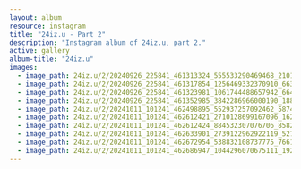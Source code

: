 ```yaml
---
layout: album
resource: instagram
title: "24iz.u - Part 2"
description: "Instagram album of 24iz.u, part 2."
active: gallery
album-title: "24iz.u"
images:
  - image_path: 24iz.u/2/20240926_225841_461313324_555533290469468_2101300160163196369_n.jpg
  - image_path: 24iz.u/2/20240926_225841_461317854_1256469332370910_6639160677592163334_n.jpg
  - image_path: 24iz.u/2/20240926_225841_461323981_1061744488657942_6649987374789204149_n.jpg
  - image_path: 24iz.u/2/20240926_225841_461352985_3842286966000190_1885513471293293196_n.jpg
  - image_path: 24iz.u/2/20241011_101241_462498895_552937257092462_5874610573058944285_n.jpg
  - image_path: 24iz.u/2/20241011_101241_462612421_2710128699167096_1625398847728944987_n.jpg
  - image_path: 24iz.u/2/20241011_101241_462612424_884532307076706_8582484948549738364_n.jpg
  - image_path: 24iz.u/2/20241011_101241_462633901_2739122962922119_5270213201244301210_n.jpg
  - image_path: 24iz.u/2/20241011_101241_462672954_538832108737775_7661725051093490843_n.jpg
  - image_path: 24iz.u/2/20241011_101241_462686947_1044296070675111_1925108640242920397_n.jpg
---
```

